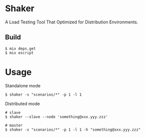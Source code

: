 # Shaker

A Load Testing Tool That Optimized for Distribution Environments.

## Build
```shell
$ mix deps.get
$ mix escript
```

# Usage
Standalone mode
```shell
$ shaker -s "scenarios/*" -p 1 -l 1
```

Distributed mode
```shell
# slave
$ shaker --slave --node 'something@xxx.yyy.zzz'

# master
$ shaker -s "scenarios/*" -p 1 -l 1 -h "something@xxx.yyy.zzz"
```
